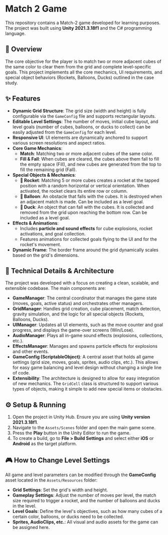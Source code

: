 # Match 2 Game

This repository contains a Match-2 game developed for learning purposes. The project was built using **Unity 2021.3.18f1** and the C# programming language.

## 🚀 Overview

The core objective for the player is to match two or more adjacent cubes of the same color to clear them from the grid and complete level-specific goals. This project implements all the core mechanics, UI requirements, and special object behaviors (Rockets, Balloons, Ducks) outlined in the case study.

## ✨ Features

- **Dynamic Grid Structure**: The grid size (width and height) is fully configurable via the `GameConfig` file and supports rectangular layouts.
- **Editable Level Settings**: The number of moves, initial cube layout, and level goals (number of cubes, balloons, or ducks to collect) can be easily adjusted from the `GameConfig` for each level.
- **Responsive UI**: UI elements are dynamically anchored to support various screen resolutions and aspect ratios.
- **Core Game Mechanics**:
  - **Match**: Matching two or more adjacent cubes of the same color.
  - **Fill & Fall**: When cubes are cleared, the cubes above them fall to fill the empty space (Fill), and new cubes are generated from the top to fill the remaining grid (Fall).
- **Special Objects & Mechanics**:
  - **🚀 Rocket**: Matching 5 or more cubes creates a rocket at the tapped position with a random horizontal or vertical orientation. When activated, the rocket clears its entire row or column.
  - **🎈 Balloon**: An obstacle that falls with the cubes. It is destroyed when an adjacent match is made. Can be included as a level goal.
  - **🦆 Duck**: An object that can fall with the cubes. It is collected and removed from the grid upon reaching the bottom row. Can be included as a level goal.
- **Effects & Animations**:
  - Includes **particle and sound effects** for cube explosions, rocket activations, and goal collection.
  - Features animations for collected goals flying to the UI and for the rocket's movement.
- **Dynamic Frame**: The border frame around the grid dynamically scales based on the grid's dimensions.

## 🔧 Technical Details & Architecture

The project was developed with a focus on creating a clean, scalable, and extensible codebase. The main components are:

- **GameManager**: The central coordinator that manages the game state (moves, goals, active status) and orchestrates other managers.
- **GridManager**: Handles grid creation, cube placement, match detection, gravity simulation, and the logic for all special objects (Rockets, Balloons, Ducks).
- **UIManager**: Updates all UI elements, such as the move counter and goal progress, and displays the game-over screens (Win/Lose).
- **AudioManager**: Plays all in-game sound effects (explosions, collections, etc.).
- **EffectsManager**: Manages and spawns particle effects for explosions and other events.
- **GameConfig (ScriptableObject)**: A central asset that holds all game settings (grid size, moves, goals, sprites, audio clips, etc.). This allows for easy game balancing and level design without changing a single line of code.
- **Extensibility**: The architecture is designed to allow for easy integration of new mechanics. The `GridCell` class is structured to support various types of objects, making it simple to add new special items or obstacles.

## ⚙️ Setup & Running

1.  Open the project in Unity Hub. Ensure you are using **Unity version 2021.3.18f1**.
2.  Navigate to the `Assets/Scenes` folder and open the main game scene.
3.  Press the **Play** button in the Unity Editor to run the game.
4.  To create a build, go to **File > Build Settings** and select either **iOS** or **Android** as the target platform.

## 🎮 How to Change Level Settings

All game and level parameters can be modified through the **GameConfig** asset located in the `Assets/Resources` folder:

- **Grid Settings**: Set the grid's width and height.
- **Gameplay Settings**: Adjust the number of moves per level, the match size required to trigger a rocket, and the number of balloons and ducks in the level.
- **Level Goals**: Define the level's objectives, such as how many cubes of a certain color, balloons, or ducks need to be collected.
- **Sprites, AudioClips, etc.**: All visual and audio assets for the game can be assigned here.
